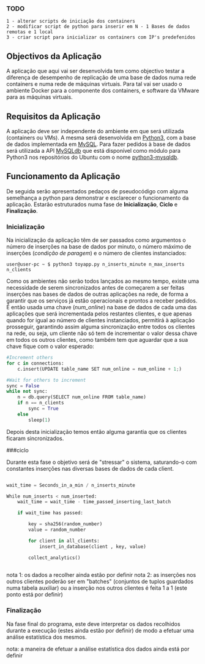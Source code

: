 
### TODO

	1 - alterar scripts de iniciação dos containers
	2 - modificar script de python para inserir em N - 1 Bases de dados remotas e 1 local
	3 - criar script para inicializar os containers com IP's predefenidos

## Objectivos da Aplicação

A aplicação que aqui vai ser desenvolvida tem como objectivo testar a diferença de desempenho de replicação de uma base de dados numa rede containers e numa rede de máquinas virtuais. Para tal vai ser usado o ambiente Docker para a componente dos containers, e software da VMware para as máquinas virtuais.

## Requisitos da Aplicação

A aplicação deve ser independente do ambiente em que será utilizada (containers ou VMs). A mesma será desenvolvida em [Python3](https://www.python.org/download/releases/3.0/), com a base de dados implementada em [MySQL](https://www.mysql.com/). Para fazer pedidos à base de dados será utilizada a API [MySQLdb](http://mysql-python.sourceforge.net/MySQLdb.html) que está disponível como módulo para Python3 nos repositórios do Ubuntu com o nome [python3-mysqldb](https://packages.ubuntu.com/artful/python3-mysqldb).

## Funcionamento da Aplicação

De seguida serão apresentados pedaços de pseudocódigo com alguma semelhança a python para demonstrar e esclarecer o funcionamento da aplicação. Estarão estruturados numa fase de **Inicialização**, **Ciclo** e **Finalização**.

### Inicialização

Na inicialização da aplicação têm de ser passados como argumentos o número de inserções na base de dados por minuto, o número máximo de inserções (*condição de paragem*) e o número de clientes instanciados:

```console
user@user-pc ~ $ python3 toyapp.py n_inserts_minute n_max_inserts n_clients
```
Como os ambientes não serão todos lançados ao mesmo tempo, existe uma necessidade de serem sincronizados antes de começarem a ser feitas inserções nas bases de dados de outras aplicações na rede, de forma a garantir que os serviços já estão operacionais e prontos a receber pedidos. 
É então usada uma chave (*num_online*) na base de dados de cada uma das aplicações que será incrementada pelos restantes clientes, e que apenas quando for igual ao número de clientes instanciados, permitirá à aplicação prosseguir, garantindo assim alguma sincronização entre todos os clientes na rede, ou seja, um cliente não só tem de incrementar o valor dessa chave em todos os outros clientes, como também tem que aguardar que a sua chave fique com o valor esperado:

```python
#Increment others
for c in connections:
	c.insert(UPDATE table_name SET num_online = num_online + 1;)

#Wait for others to increment
sync = False
while not sync:
	n = db.query(SELECT num_online FROM table_name)
	if n == n_clients
		sync = True
	else
		sleep(1)
```

Depois desta inicialização temos então alguma garantia que os clientes ficaram sincronizados.

###ciclo

Durante esta fase o objetivo será de "stressar" o sistema, saturando-o com constantes inserções nas diversas bases de dados de cada client.

```python

wait_time = Seconds_in_a_min / n_inserts_minute

While num_inserts < num_inserted:
	wait_time = wait_time - time_passed_inserting_last_batch

	if wait_time has passed:

		key = sha256(random_number)
		value = random_number

		for client in all_clients:
			insert_in_database(client , key, value)

		collect_analytics()
    

```

nota 1: os dados a recolher ainda estão por definir
nota 2: as inserções nos outros clientes poderão ser em "batches" (conjuntos de tuplos guardados numa tabela auxiliar) ou 
		a inserção nos outros clientes é feita 1 a 1 (este ponto está por definir)

### Finalização

Na fase final do programa, este deve interpretar os dados recolhidos durante a execução (estes ainda estão por definir) de
modo a efetuar uma análise estatística dos mesmos.

nota: a maneira de efetuar a análise estatística dos dados ainda está por definir





